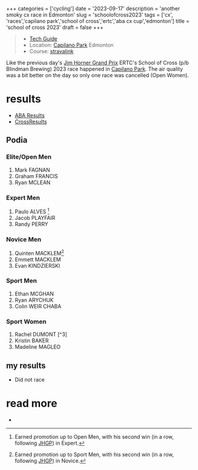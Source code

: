 +++
categories = ['cycling']
date = '2023-09-17'
description = 'another smoky cx race in Edmonton'
slug = 'schoolofcross2023'
tags = ['cx', 'races','capilano park','school of cross','ertc','aba cx cup','edmonton']
title = 'school of cross 2023'
draft = false
+++

> * [Tech Guide](https://www.ertc.org/soc) 
> * Location: [Capilano Park](/../../bike/capilanopark/) Edmonton
> * Course: [stravalink](https://www.strava.com/segments/35458353)

Like the previous day's [Jim Horner Grand Prix](../jimhornergrandprix2023/) ERTC's School of Cross (p/b Blindman Brewing) 2023 race happened in [Capilano Park](/../../bike/capilanopark/). The air quality was a bit better on the day so only one race was cancelled (Open Women).

# results

* [ABA Results](https://zone4.ca/race/2023-09-17/8cc6d07c/results)
* [CrossResults](https://www.crossresults.com/race/11690)

## Podia

### Elite/Open Men

1. Mark FAGNAN
2. Graham FRANCIS
3. Ryan MCLEAN

### Expert Men

1. Paulo ALVES [^1]
2. Jacob PLAYFAIR
3. Randy PERRY

[^1]: Earned promotion up to Open Men, with his second win (in a row, following [JHGP](../jimhornergrandprix2023/)) in Expert.

### Novice Men

1. Quinten MACKLEM[^2]
2. Emmett MACKLEM
3. Evan KINDZIERSKI

[^2]: Earned promotion up to Sport Men, with his second win (in a row, following [JHGP](../jimhornergrandprix2023/)) in Novice.

### Sport Men

1. Ethan MCGHAN
2. Ryan ARYCHUK
3. Colin WEIR CHABA

### Sport Women

1. Rachel DUMONT [^3]
2. Kristin BAKER
3. Madeline MAGLEO

[^2]: Earned promotion up to Open Women, with her second win (in a row, following [JHGP](../jimhornergrandprix2023/)) in Sport.

## my results

* Did not race

# read more

* 